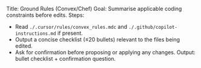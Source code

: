 Title: Ground Rules (Convex/Chef)
Goal: Summarise applicable coding constraints before edits.
Steps:
- Read `./.cursor/rules/convex_rules.mdc` and `./.github/copilot-instructions.md` if present.
- Output a concise checklist (≤20 bullets) relevant to the files being edited.
- Ask for confirmation before proposing or applying any changes.
Output: bullet checklist + confirmation question.